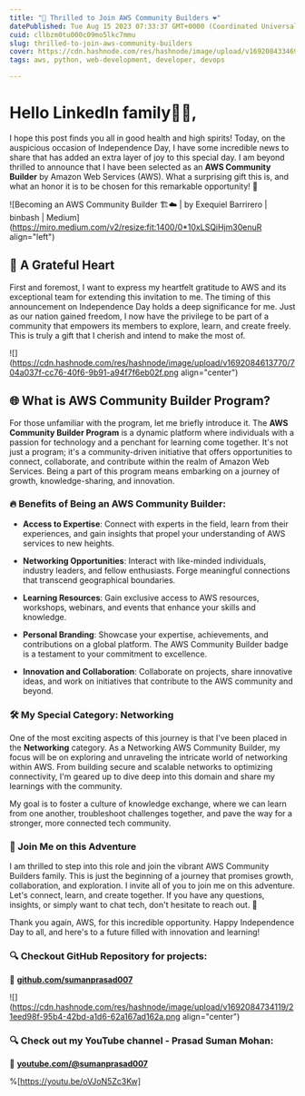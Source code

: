 ```yaml
---
title: "🎉 Thrilled to Join AWS Community Builders ❤"
datePublished: Tue Aug 15 2023 07:33:37 GMT+0000 (Coordinated Universal Time)
cuid: cllbzm0tu000c09mo5lkc7mmu
slug: thrilled-to-join-aws-community-builders
cover: https://cdn.hashnode.com/res/hashnode/image/upload/v1692084334696/65f7ba1d-2839-48b5-9e27-f4d9577b1ea4.png
tags: aws, python, web-development, developer, devops

---
```


# Hello LinkedIn family👩‍💻,

I hope this post finds you all in good health and high spirits! Today, on the auspicious occasion of Independence Day, I have some incredible news to share that has added an extra layer of joy to this special day. I am beyond thrilled to announce that I have been selected as an **AWS Community Builder** by Amazon Web Services (AWS). What a surprising gift this is, and what an honor it is to be chosen for this remarkable opportunity! 🙌

![Becoming an AWS Community Builder 🏗️☁️ | by Exequiel Barrirero | binbash |  Medium](https://miro.medium.com/v2/resize:fit:1400/0*10xLSQiHjm30enuR align="left")

## **🎁 A Grateful Heart**

First and foremost, I want to express my heartfelt gratitude to AWS and its exceptional team for extending this invitation to me. The timing of this announcement on Independence Day holds a deep significance for me. Just as our nation gained freedom, I now have the privilege to be part of a community that empowers its members to explore, learn, and create freely. This is truly a gift that I cherish and intend to make the most of.

![](https://cdn.hashnode.com/res/hashnode/image/upload/v1692084613770/704a037f-cc76-40f6-9b91-a94f7f6eb02f.png align="center")

## **🌐 What is AWS Community Builder Program?**

For those unfamiliar with the program, let me briefly introduce it. The **AWS Community Builder Program** is a dynamic platform where individuals with a passion for technology and a penchant for learning come together. It's not just a program; it's a community-driven initiative that offers opportunities to connect, collaborate, and contribute within the realm of Amazon Web Services. Being a part of this program means embarking on a journey of growth, knowledge-sharing, and innovation.

### **🔥 Benefits of Being an AWS Community Builder:**

* **Access to Expertise**: Connect with experts in the field, learn from their experiences, and gain insights that propel your understanding of AWS services to new heights.
    
* **Networking Opportunities**: Interact with like-minded individuals, industry leaders, and fellow enthusiasts. Forge meaningful connections that transcend geographical boundaries.
    
* **Learning Resources**: Gain exclusive access to AWS resources, workshops, webinars, and events that enhance your skills and knowledge.
    
* **Personal Branding**: Showcase your expertise, achievements, and contributions on a global platform. The AWS Community Builder badge is a testament to your commitment to excellence.
    
* **Innovation and Collaboration**: Collaborate on projects, share innovative ideas, and work on initiatives that contribute to the AWS community and beyond.
    

### **🛠️ My Special Category: Networking**

One of the most exciting aspects of this journey is that I've been placed in the **Networking** category. As a Networking AWS Community Builder, my focus will be on exploring and unraveling the intricate world of networking within AWS. From building secure and scalable networks to optimizing connectivity, I'm geared up to dive deep into this domain and share my learnings with the community.

My goal is to foster a culture of knowledge exchange, where we can learn from one another, troubleshoot challenges together, and pave the way for a stronger, more connected tech community.

### **🌟 Join Me on this Adventure**

I am thrilled to step into this role and join the vibrant AWS Community Builders family. This is just the beginning of a journey that promises growth, collaboration, and exploration. I invite all of you to join me on this adventure. Let's connect, learn, and create together. If you have any questions, insights, or simply want to chat tech, don't hesitate to reach out. 🚀

Thank you again, AWS, for this incredible opportunity. Happy Independence Day to all, and here's to a future filled with innovation and learning!

### **🔍 Checkout GitHub Repository for projects:**

**🔗** [**github.com/sumanprasad007**](http://github.com/sumanprasad007)

![](https://cdn.hashnode.com/res/hashnode/image/upload/v1692084734119/21eed98f-95b4-42bd-a1d6-62a167ad162a.png align="center")

### **🔍 Check out my YouTube channel - Prasad Suman Mohan:**

🔗 [**youtube.com/@sumanprasad007**](http://youtube.com/@sumanprasad007)

%[https://youtu.be/oVJoN5Zc3Kw]